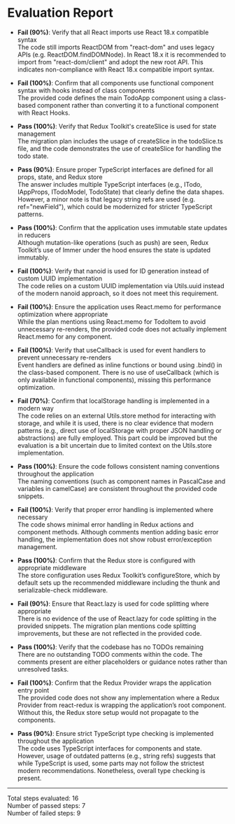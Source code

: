 # Evaluation Report

- **Fail (90%)**: Verify that all React imports use React 18.x compatible syntax  
  The code still imports ReactDOM from "react-dom" and uses legacy APIs (e.g. ReactDOM.findDOMNode). In React 18.x it is recommended to import from "react-dom/client" and adopt the new root API. This indicates non-compliance with React 18.x compatible import syntax.

- **Fail (100%)**: Confirm that all components use functional component syntax with hooks instead of class components  
  The provided code defines the main TodoApp component using a class-based component rather than converting it to a functional component with React Hooks.

- **Pass (100%)**: Verify that Redux Toolkit's createSlice is used for state management  
  The migration plan includes the usage of createSlice in the todoSlice.ts file, and the code demonstrates the use of createSlice for handling the todo state.

- **Pass (90%)**: Ensure proper TypeScript interfaces are defined for all props, state, and Redux store  
  The answer includes multiple TypeScript interfaces (e.g., ITodo, IAppProps, ITodoModel, TodoState) that clearly define the data shapes. However, a minor note is that legacy string refs are used (e.g. ref="newField"), which could be modernized for stricter TypeScript patterns.

- **Pass (100%)**: Confirm that the application uses immutable state updates in reducers  
  Although mutation-like operations (such as push) are seen, Redux Toolkit’s use of Immer under the hood ensures the state is updated immutably.

- **Fail (100%)**: Verify that nanoid is used for ID generation instead of custom UUID implementation  
  The code relies on a custom UUID implementation via Utils.uuid instead of the modern nanoid approach, so it does not meet this requirement.

- **Fail (100%)**: Ensure the application uses React.memo for performance optimization where appropriate  
  While the plan mentions using React.memo for TodoItem to avoid unnecessary re-renders, the provided code does not actually implement React.memo for any component.

- **Fail (100%)**: Verify that useCallback is used for event handlers to prevent unnecessary re-renders  
  Event handlers are defined as inline functions or bound using .bind() in the class-based component. There is no use of useCallback (which is only available in functional components), missing this performance optimization.

- **Fail (70%)**: Confirm that localStorage handling is implemented in a modern way  
  The code relies on an external Utils.store method for interacting with storage, and while it is used, there is no clear evidence that modern patterns (e.g., direct use of localStorage with proper JSON handling or abstractions) are fully employed. This part could be improved but the evaluation is a bit uncertain due to limited context on the Utils.store implementation.

- **Pass (100%)**: Ensure the code follows consistent naming conventions throughout the application  
  The naming conventions (such as component names in PascalCase and variables in camelCase) are consistent throughout the provided code snippets.

- **Fail (100%)**: Verify that proper error handling is implemented where necessary  
  The code shows minimal error handling in Redux actions and component methods. Although comments mention adding basic error handling, the implementation does not show robust error/exception management.

- **Pass (100%)**: Confirm that the Redux store is configured with appropriate middleware  
  The store configuration uses Redux Toolkit’s configureStore, which by default sets up the recommended middleware including the thunk and serializable-check middleware.

- **Fail (90%)**: Ensure that React.lazy is used for code splitting where appropriate  
  There is no evidence of the use of React.lazy for code splitting in the provided snippets. The migration plan mentions code splitting improvements, but these are not reflected in the provided code.

- **Pass (100%)**: Verify that the codebase has no TODOs remaining  
  There are no outstanding TODO comments within the code. The comments present are either placeholders or guidance notes rather than unresolved tasks.

- **Fail (100%)**: Confirm that the Redux Provider wraps the application entry point  
  The provided code does not show any implementation where a Redux Provider from react-redux is wrapping the application’s root component. Without this, the Redux store setup would not propagate to the components.

- **Pass (90%)**: Ensure strict TypeScript type checking is implemented throughout the application  
  The code uses TypeScript interfaces for components and state. However, usage of outdated patterns (e.g., string refs) suggests that while TypeScript is used, some parts may not follow the strictest modern recommendations. Nonetheless, overall type checking is present.

---

Total steps evaluated: 16  
Number of passed steps: 7  
Number of failed steps: 9